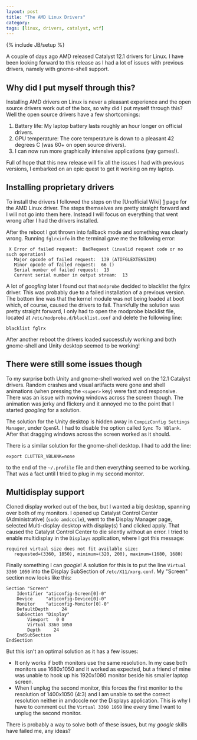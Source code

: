 ```yaml
---
layout: post
title: "The AMD Linux Drivers"
category: 
tags: [linux, drivers, catalyst, wtf]
---
```

{% include JB/setup %}

A couple of days ago AMD released Catalyst 12.1 drivers for Linux. I have been looking forward to this release as I had a lot of issues with previous drivers, namely with gnome-shell support.

Why did I put myself through this?
----------------------------------

Installing AMD drivers on Linux is never a pleasant experience and the open source drivers work out of the box, so why did I put myself through this? Well the open source drivers have a few shortcomings:

1. Battery life: My laptop battery lasts roughly an hour longer on official drivers.
2. GPU temperature: The core temperature is down to a pleasant 42 degrees C (was 60+ on open source drivers).
3. I can now run more graphically intensive applications (yay games!). 

Full of hope that this new release will fix all the issues I had with previous versions, I embarked on an epic quest to get it working on my laptop.

Installing proprietary drivers
------------------------------

To install the drivers I followed the steps on the [Unofficial Wiki] [1] page for the AMD Linux driver. The steps themselves are pretty straight forward and I will not go into them here. Instead I will focus on everything that went wrong after I had the drivers installed.

After the reboot I got thrown into fallback mode and something was clearly wrong. Running `fglrxinfo` in the terminal gave me the following error:
     
     X Error of failed request:  BadRequest (invalid request code or no such operation)
       Major opcode of failed request:  139 (ATIFGLEXTENSION)
       Minor opcode of failed request:  66 ()
       Serial number of failed request:  13
       Current serial number in output stream:  13
     

A lot of *googling* later I found out that `modprobe` decided to blacklist the fglrx driver. This was probably due to a failed installation of a previous version. The bottom line was that the kernel module was not being loaded at boot which, of course, caused the drivers to fail. Thankfully the solution was pretty straight forward, I only had to open the modprobe blacklist file, located at `/etc/modprobe.d/blacklist.conf` and delete the following line:

    blacklist fglrx

After another reboot the drivers loaded successfuly working and both gnome-shell and Unity desktop seemed to be working!

There were still some issues though
-----------------------------------

To my surprise both Unity and gnome-shell worked well on the 12.1 Catalyst drivers. Random crashes and visual artifacts were gone and shell animations (when pressing the `<super>` key) were fast and responsive. There was an issue with moving windows across the screen though. The animation was jerky and flickery and it annoyed me to the point that I started *googling* for a solution.

The solution for the Unity desktop is hidden away in `CompizConfig Settings Manager`, under `OpenGl`. I had to disable the option called `Sync To VBlank`. After that dragging windows across the screen worked as it should.

There is a similar solution for the gnome-shell desktop. I had to add the line:

    export CLUTTER_VBLANK=none

to the end of the `~/.profile` file and then everything seemed to be working. That was a fact until I tried to plug in my second monitor.

Multidisplay support
--------------------

Cloned display worked out of the box, but I wanted a big desktop, spanning over both of my monitors. I opened up Catalyst Control Center (Administrative) (`sudo amdcccle`), went to the Display Manager page, selected Multi-display desktop with display(s) 1 and clicked apply. That caused the Catalyst Control Center to die silently without an error. I tried to enable multidisplay in the `Displays` application, where I got this message:

    required virtual size does not fit available size: 
       requested=(3360, 1050), minimum=(320, 200), maximum=(1680, 1680)

Finally something I can *google*! A solution for this is to put the line `Virtual 3360 1050` into the Display SubSection of `/etc/X11/xorg.conf`. My "Screen" section now looks like this:

	Section "Screen"
	    Identifier "aticonfig-Screen[0]-0"
	    Device     "aticonfig-Device[0]-0"
	    Monitor    "aticonfig-Monitor[0]-0"
	    DefaultDepth     24
	    SubSection "Display"
		    Viewport   0 0
		    Virtual 3360 1050
		    Depth     24
	    EndSubSection
	EndSection

But this isn't an optimal solution as it has a few issues:

* It only works if both monitors use the same resolution. In my case both monitors use 1680x1050 and it worked as expected, but a friend of mine was unable to hook up his 1920x1080 monitor beside his smaller laptop screen.
* When I unplug the second monitor, this forces the first monitor to the resolution of 1400x1050 (4:3) and I am unable to set the correct resolution neither in amdcccle nor the Displays application. This is why I have to comment out the `Virtual 3360 1050` line every time I want to unplug the second monitor.

There is probably a way to solve both of these issues, but my *google* skills have failed me, any ideas?

[1]: http://wiki.cchtml.com/index.php/Ubuntu_Oneiric_Installation_Guide#Installing_Proprietary_Drivers_a.k.a._Catalyst.2Ffglrx


